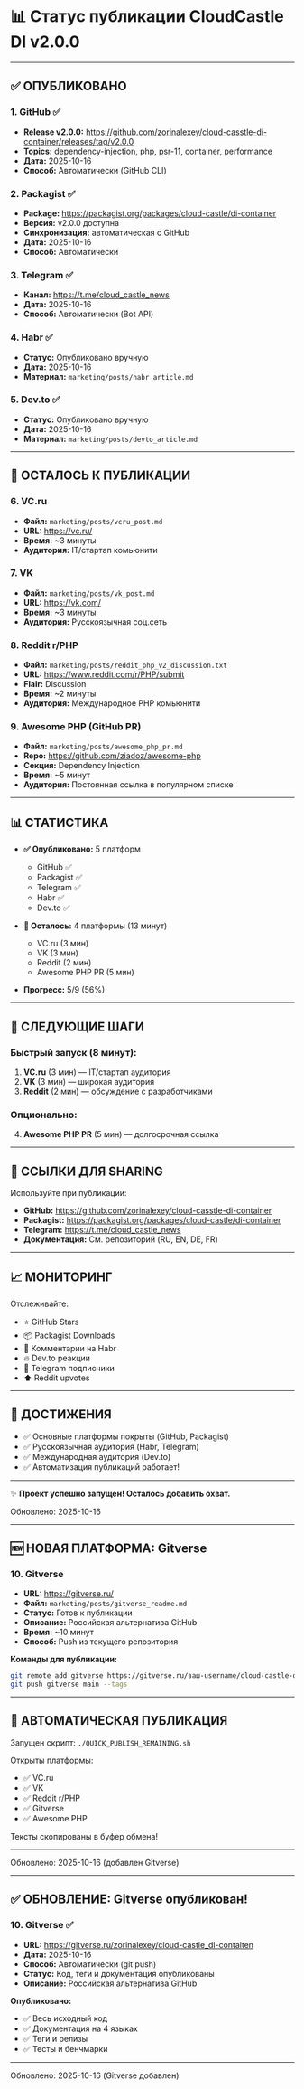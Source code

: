 # 📊 Статус публикации CloudCastle DI v2.0.0

---

## ✅ ОПУБЛИКОВАНО

### 1. GitHub ✅
- **Release v2.0.0:** https://github.com/zorinalexey/cloud-casstle-di-container/releases/tag/v2.0.0
- **Topics:** dependency-injection, php, psr-11, container, performance
- **Дата:** 2025-10-16
- **Способ:** Автоматически (GitHub CLI)

### 2. Packagist ✅
- **Package:** https://packagist.org/packages/cloud-castle/di-container
- **Версия:** v2.0.0 доступна
- **Синхронизация:** автоматическая с GitHub
- **Дата:** 2025-10-16
- **Способ:** Автоматически

### 3. Telegram ✅
- **Канал:** https://t.me/cloud_castle_news
- **Дата:** 2025-10-16
- **Способ:** Автоматически (Bot API)

### 4. Habr ✅
- **Статус:** Опубликовано вручную
- **Дата:** 2025-10-16
- **Материал:** `marketing/posts/habr_article.md`

### 5. Dev.to ✅
- **Статус:** Опубликовано вручную
- **Дата:** 2025-10-16
- **Материал:** `marketing/posts/devto_article.md`

---

## 📝 ОСТАЛОСЬ К ПУБЛИКАЦИИ

### 6. VC.ru
- **Файл:** `marketing/posts/vcru_post.md`
- **URL:** https://vc.ru/
- **Время:** ~3 минуты
- **Аудитория:** IT/стартап комьюнити

### 7. VK
- **Файл:** `marketing/posts/vk_post.md`
- **URL:** https://vk.com/
- **Время:** ~3 минуты
- **Аудитория:** Русскоязычная соц.сеть

### 8. Reddit r/PHP
- **Файл:** `marketing/posts/reddit_php_v2_discussion.txt`
- **URL:** https://www.reddit.com/r/PHP/submit
- **Flair:** Discussion
- **Время:** ~2 минуты
- **Аудитория:** Международное PHP комьюнити

### 9. Awesome PHP (GitHub PR)
- **Файл:** `marketing/posts/awesome_php_pr.md`
- **Repo:** https://github.com/ziadoz/awesome-php
- **Секция:** Dependency Injection
- **Время:** ~5 минут
- **Аудитория:** Постоянная ссылка в популярном списке

---

## 📊 СТАТИСТИКА

- **✅ Опубликовано:** 5 платформ
  - GitHub ✅
  - Packagist ✅
  - Telegram ✅
  - Habr ✅
  - Dev.to ✅

- **📝 Осталось:** 4 платформы (13 минут)
  - VC.ru (3 мин)
  - VK (3 мин)
  - Reddit (2 мин)
  - Awesome PHP PR (5 мин)

- **Прогресс:** 5/9 (56%)

---

## 🎯 СЛЕДУЮЩИЕ ШАГИ

### Быстрый запуск (8 минут):

1. **VC.ru** (3 мин) — IT/стартап аудитория
2. **VK** (3 мин) — широкая аудитория
3. **Reddit** (2 мин) — обсуждение с разработчиками

### Опционально:

4. **Awesome PHP PR** (5 мин) — долгосрочная ссылка

---

## 🔗 ССЫЛКИ ДЛЯ SHARING

Используйте при публикации:

- **GitHub:** https://github.com/zorinalexey/cloud-casstle-di-container
- **Packagist:** https://packagist.org/packages/cloud-castle/di-container
- **Telegram:** https://t.me/cloud_castle_news
- **Документация:** См. репозиторий (RU, EN, DE, FR)

---

## 📈 МОНИТОРИНГ

Отслеживайте:
- ⭐ GitHub Stars
- 📦 Packagist Downloads
- 💬 Комментарии на Habr
- 🔥 Dev.to реакции
- 📱 Telegram подписчики
- ⬆️ Reddit upvotes

---

## 🎉 ДОСТИЖЕНИЯ

- ✅ Основные платформы покрыты (GitHub, Packagist)
- ✅ Русскоязычная аудитория (Habr, Telegram)
- ✅ Международная аудитория (Dev.to)
- ✅ Автоматизация публикаций работает!

---

✨ **Проект успешно запущен! Осталось добавить охват.**

Обновлено: 2025-10-16

---

## 🆕 НОВАЯ ПЛАТФОРМА: Gitverse

### 10. Gitverse
- **URL:** https://gitverse.ru/
- **Файл:** `marketing/posts/gitverse_readme.md`
- **Статус:** Готов к публикации
- **Описание:** Российская альтернатива GitHub
- **Время:** ~10 минут
- **Способ:** Push из текущего репозитория

**Команды для публикации:**
```bash
git remote add gitverse https://gitverse.ru/ваш-username/cloud-castle-di-container.git
git push gitverse main --tags
```

---

## 🚀 АВТОМАТИЧЕСКАЯ ПУБЛИКАЦИЯ

Запущен скрипт: `./QUICK_PUBLISH_REMAINING.sh`

Открыты платформы:
- ✅ VC.ru
- ✅ VK
- ✅ Reddit r/PHP
- ✅ Gitverse
- ✅ Awesome PHP

Тексты скопированы в буфер обмена!

---

Обновлено: 2025-10-16 (добавлен Gitverse)

---

## ✅ ОБНОВЛЕНИЕ: Gitverse опубликован!

### 10. Gitverse ✅
- **URL:** https://gitverse.ru/zorinalexey/cloud-castle_di-contaiten
- **Дата:** 2025-10-16
- **Способ:** Автоматически (git push)
- **Статус:** Код, теги и документация опубликованы
- **Описание:** Российская альтернатива GitHub

**Опубликовано:**
- ✅ Весь исходный код
- ✅ Документация на 4 языках
- ✅ Теги и релизы
- ✅ Тесты и бенчмарки

---

Обновлено: 2025-10-16 (Gitverse добавлен)

